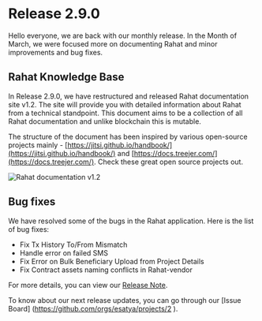 # Release 2.9.0 

Hello everyone, we are back with our monthly release. In the Month of March, we were focused more on documenting Rahat and minor improvements and bug fixes. 

## Rahat Knowledge Base 

In Release 2.9.0, we have restructured and released Rahat documentation site v1.2. The site will provide you with detailed information about Rahat from a technical standpoint. This document aims to be a collection of all Rahat documentation and unlike blockchain this is mutable.

The structure of the document has been inspired by various open-source projects mainly -  [https://jitsi.github.io/handbook/](https://jitsi.github.io/handbook/) and [https://docs.treejer.com/](https://docs.treejer.com/). Check these great open source projects out.

![Rahat documentation v1.2](https://assets.rumsan.com/esatya/rahat-documentation-site-v1.2.png)

## Bug fixes 
We have resolved some of the bugs in the Rahat application. Here is the list of bug fixes:
- Fix Tx History To/From Mismatch
- Handle error on failed SMS
- Fix Error on Bulk Beneficiary Upload from Project Details
- Fix Contract assets naming conflicts in Rahat-vendor


For more details, you can view our [Release Note](https://github.com/esatya/rahat/releases/tag/v2.9.0 ).

To know about our next release updates, you can go through our [Issue Board] (https://github.com/orgs/esatya/projects/2 ).
